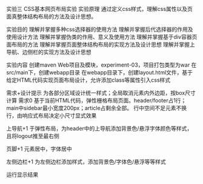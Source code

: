 实验三 CSS基本网页布局实验
实验原理
通过定义css样式，理解css属性以及页面真整体结构布局的方法及设计思想。

实验目的
理解并掌握多种css选择器的使用方法
理解并掌握后代选择器的作用及使用设计方法
理解并掌握伪类的作用、意义及使用方法
理解并掌握基于div容器页面布局的方法
理解并掌握页面整体结构布局的实现方法及设计思想
理解并掌握上导航、边侧栏的实现方法及设计思想

实验内容
创建maven Web项目及模块，experiment-03，项目打包类型为war 在src/main下，创建webapp目录 在webapp目录下，创建layout.html文件，基于给定HTML代码实现页面布局设计，允许添加class等属性引入css样式

需求+设计提示
为各部分区域设计统一样式；全局取消元素内外边距，按box尺寸计算
需求0
基于当前HTML代码，弹性栅格布局页面。header/footer占1行；main中sidebar最小宽度200px；article占剩余全部。 行中空间不足元素不换行，由响应式布局决定小尺寸显式效果

上导航+1
于弹性布局，为header中的上导航添加背景色/悬浮字体颜色等样式，且将logout推至最右侧

页脚+1
元素居中，字体居中

左侧边栏+1
为左侧边栏添加样式，添加背景色/字体色/悬浮等等样式

运行显示结果
